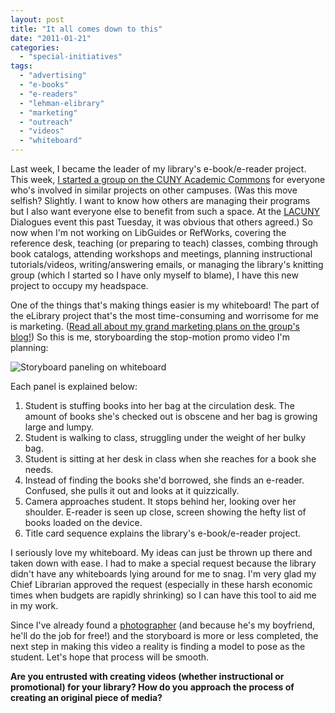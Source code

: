 ```yaml
---
layout: post
title: "It all comes down to this"
date: "2011-01-21"
categories: 
  - "special-initiatives"
tags: 
  - "advertising"
  - "e-books"
  - "e-readers"
  - "lehman-elibrary"
  - "marketing"
  - "outreach"
  - "videos"
  - "whiteboard"
---
```


Last week, I became the leader of my library's e-book/e-reader project. This week, [I started a group on the CUNY Academic Commons](https://commons.gc.cuny.edu/groups/e-books-in-the-libraries/) for everyone who's involved in similar projects on other campuses. (Was this move selfish? Slightly. I want to know how others are managing their programs but I also want everyone else to benefit from such a space. At the [LACUNY](https://www.lacuny.org/) Dialogues event this past Tuesday, it was obvious that others agreed.) So now when I'm not working on LibGuides or RefWorks, covering the reference desk, teaching (or preparing to teach) classes, combing through book catalogs, attending workshops and meetings, planning instructional tutorials/videos, writing/answering emails, or managing the library's knitting group (which I started so I have only myself to blame), I have this new project to occupy my headspace.

One of the things that's making things easier is my whiteboard! The part of the eLibrary project that's the most time-consuming and worrisome for me is marketing. ([Read all about my grand marketing plans on the group's blog!](https://ebooksinthelibraries.commons.gc.cuny.edu/2011/01/20/i-wasnt-looking-for-you-but-thank-you-for-finding-me/trackback/)) So this is me, storyboarding the stop-motion promo video I'm planning:

![Storyboard paneling on whiteboard](https://blog.verbovetskaya.com/wp-content/uploads/2011/01/IMAG0340.jpg)

Each panel is explained below:

1. Student is stuffing books into her bag at the circulation desk. The amount of books she's checked out is obscene and her bag is growing large and lumpy.
2. Student is walking to class, struggling under the weight of her bulky bag.
3. Student is sitting at her desk in class when she reaches for a book she needs.
4. Instead of finding the books she'd borrowed, she finds an e-reader. Confused, she pulls it out and looks at it quizzically.
5. Camera approaches student. It stops behind her, looking over her shoulder. E-reader is seen up close, screen showing the hefty list of books loaded on the device.
6. Title card sequence explains the library's e-book/e-reader project.

I seriously love my whiteboard. My ideas can just be thrown up there and taken down with ease. I had to make a special request because the library didn't have any whiteboards lying around for me to snag. I'm very glad my Chief Librarian approved the request (especially in these harsh economic times when budgets are rapidly shrinking) so I can have this tool to aid me in my work.

Since I've already found a [photographer](https://www.flickr.com/vomitclaw/) (and because he's my boyfriend, he'll do the job for free!) and the storyboard is more or less completed, the next step in making this video a reality is finding a model to pose as the student. Let's hope that process will be smooth.

**Are you entrusted with creating videos (whether instructional or promotional) for your library? How do you approach the process of creating an original piece of media?**
